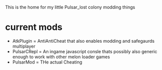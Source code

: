 This is the home for my little Pulsar_lost colony modding things


# current mods
* AtkPlugin = AntiAntiCheat that also enables modding and safegaurds multiplayer
* PulsarCRepl = An ingame javascript consle thats possibly also generic enough to work with other melon loader games
* PulsarMod = THe actual Cheating 